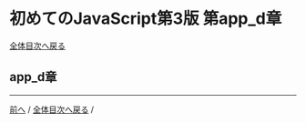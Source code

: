 # 初めてのJavaScript第3版 第app_d章
[全体目次へ戻る](index.md)

## app_d章

***

[前へ](c22.md) /
[全体目次へ戻る](index.md) /
